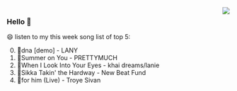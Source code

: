 <img align="right"  src="https://github-readme-stats.vercel.app/api/top-langs/?username=kvnZero" />

### Hello 👋

😄 listen to my this week song list of top 5:

0. 🌈dna [demo] - LANY
1. 🌈Summer on You - PRETTYMUCH
2. 🌈When I Look Into Your Eyes - khai dreams/lanie
3. 🌈Sikka Takin' the Hardway - New Beat Fund
4. 🌈for him (Live) - Troye Sivan

